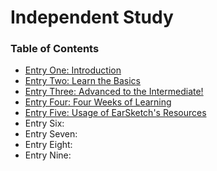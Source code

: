 # Independent Study
### Table of Contents
* [Entry One: Introduction](https://github.com/victoriaf6656/independent-study/blob/master/entries/entry01-plan.md)
* [Entry Two: Learn the Basics](entries/entry02.md)
* [Entry Three: Advanced to the Intermediate!](entries/entry03.md)
* [Entry Four: Four Weeks of Learning](entries/entry04.md)
* [Entry Five: Usage of EarSketch's Resources](entries/entry05.md)
* Entry Six:
* Entry Seven:
* Entry Eight:
* Entry Nine:
